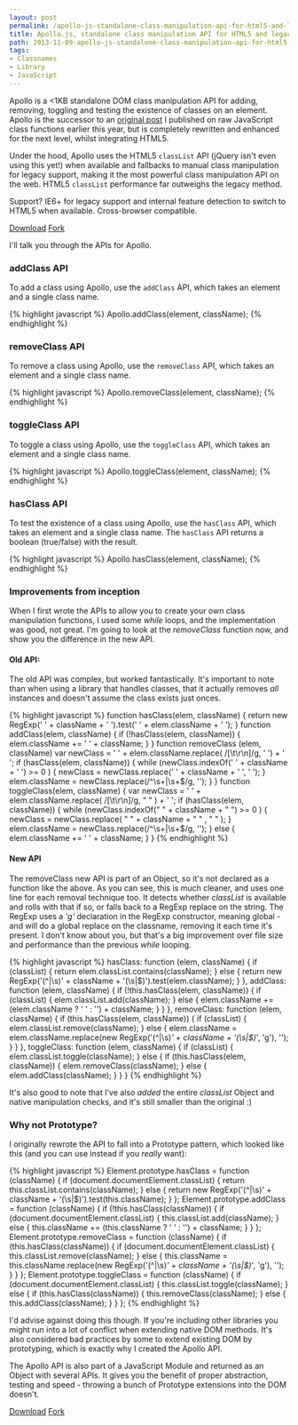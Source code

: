 ```yaml
---
layout: post
permalink: /apollo-js-standalone-class-manipulation-api-for-html5-and-legacy-dom
title: Apollo.js, standalone class manipulation API for HTML5 and legacy DOM
path: 2013-11-09-apollo-js-standalone-class-manipulation-api-for-html5-and-legacy-dom.md
tags:
- Classnames
- Library
- JavaScript
---
```


Apollo is a &lt;1KB standalone DOM class manipulation API for adding, removing, toggling and testing the existence of classes on an element. Apollo is the successor to an [original post](/creating-jquery-style-functions-in-javascript-hasclass-addclass-removeclass-toggleclass) I published on raw JavaScript class functions earlier this year, but is completely rewritten and enhanced for the next level, whilst integrating HTML5.

Under the hood, Apollo uses the HTML5 `classList` API (jQuery isn't even using this yet!) when available and fallbacks to manual class manipulation for legacy support, making it the most powerful class manipulation API on the web. HTML5 `classList` performance far outweighs the legacy method.

Support? IE6+ for legacy support and internal feature detection to switch to HTML5 when available. Cross-browser compatible.

<div class="download-box">
  <a href="//github.com/toddmotto/apollo/archive/master.zip" onclick="_gaq.push(['_trackEvent', 'Click', 'Download apollo', 'Download apollo']);">Download</a>
  <a href="//github.com/toddmotto/apollo" onclick="_gaq.push(['_trackEvent', 'Click', 'Fork apollo', 'apollo Fork']);">Fork</a>
</div>

I'll talk you through the APIs for Apollo.

### addClass API
To add a class using Apollo, use the `addClass` API, which takes an element and a single class name.

{% highlight javascript %}
Apollo.addClass(element, className);
{% endhighlight %}

### removeClass API
To remove a class using Apollo, use the `removeClass` API, which takes an element and a single class name.

{% highlight javascript %}
Apollo.removeClass(element, className);
{% endhighlight %}

### toggleClass API
To toggle a class using Apollo, use the `toggleClass` API, which takes an element and a single class name.

{% highlight javascript %}
Apollo.toggleClass(element, className);
{% endhighlight %}

### hasClass API
To test the existence of a class using Apollo, use the `hasClass` API, which takes an element and a single class name. The `hasClass` API returns a boolean (true/false) with the result.

{% highlight javascript %}
Apollo.hasClass(element, className);
{% endhighlight %}

### Improvements from inception
When I first wrote the APIs to allow you to create your own class manipulation functions, I used some _while_ loops, and the implementation was good, not great. I'm going to look at the _removeClass_ function now, and show you the difference in the new API.

#### Old API:
The old API was complex, but worked fantastically. It's important to note than when using a library that handles classes, that it actually removes _all_ instances and doesn't assume the class exists just onces.

{% highlight javascript %}
function hasClass(elem, className) {
  return new RegExp(' ' + className + ' ').test(' ' + elem.className + ' ');
}
function addClass(elem, className) {
    if (!hasClass(elem, className)) {
      elem.className += ' ' + className;
    }
}
function removeClass (elem, className) 
  var newClass = ' ' + elem.className.replace( /[\t\r\n]/g, ' ') + ' ';
  if (hasClass(elem, className)) {
    while (newClass.indexOf(' ' + className + ' ') >= 0 ) {
      newClass = newClass.replace(' ' + className + ' ', ' ');
    }
    elem.className = newClass.replace(/^\s+|\s+$/g, '');
  }
}
function toggleClass(elem, className) {
  var newClass = ' ' + elem.className.replace( /[\t\r\n]/g, " " ) + ' ';
    if (hasClass(elem, className)) {
        while (newClass.indexOf(" " + className + " ") >= 0 ) {
            newClass = newClass.replace( " " + className + " " , " " );
        }
        elem.className = newClass.replace(/^\s+|\s+$/g, '');
    } else {
        elem.className += ' ' + className;
    }
}
{% endhighlight %}

#### New API
The removeClass new API is part of an Object, so it's not declared as a function like the above. As you can see, this is much cleaner, and uses one line for each removal technique too. It detects whether _classList_ is available and rolls with that if so, or falls back to a RegExp replace on the string. The RegExp uses a _'g'_ declaration in the RegExp constructor, meaning global - and will do a global replace on the classname, removing it each time it's present. I don't know about you, but that's a big improvement over file size and performance than the previous _while_ looping.

{% highlight javascript %}
hasClass: function (elem, className) {
  if (classList) {
    return elem.classList.contains(className);
  } else {
    return new RegExp('(^|\\s)' + className + '(\\s|$)').test(elem.className);
  }
},
addClass: function (elem, className) {
  if (!this.hasClass(elem, className)) {
    if (classList) {
      elem.classList.add(className);
    } else {
      elem.className += (elem.className ? ' ' : '') + className;
    }
  }
},
removeClass: function (elem, className) {
  if (this.hasClass(elem, className)) {
    if (classList) {
      elem.classList.remove(className);
    } else {
      elem.className = elem.className.replace(new RegExp('(^|\\s)*' + className + '(\\s|$)*', 'g'), '');
    }
  }
},
toggleClass: function (elem, className) {
  if (classList) {
    elem.classList.toggle(className);
  } else {
    if (this.hasClass(elem, className)) {
      elem.removeClass(className);
    } else {
      elem.addClass(className);
    }
  }
}
{% endhighlight %}

It's also good to note that I've also _added_ the entire _classList_ Object and native manipulation checks, and it's still smaller than the original :)

### Why not Prototype?
I originally rewrote the API to fall into a Prototype pattern, which looked like this (and you can use instead if you _really_ want):

{% highlight javascript %}
Element.prototype.hasClass = function (className) {
    if (document.documentElement.classList) {
        return this.classList.contains(className);
    } else {
        return new RegExp('(^|\\s)' + className + '(\\s|$)').test(this.className);
    }
};
Element.prototype.addClass = function (className) {
    if (!this.hasClass(className)) {
        if (document.documentElement.classList) {
            this.classList.add(className);
        } else {
           this.className += (this.className ? ' ' : '') + className;
        }
    }
};
Element.prototype.removeClass = function (className) {
    if (this.hasClass(className)) {
        if (document.documentElement.classList) {
            this.classList.remove(className);
        } else {
            this.className = this.className.replace(new RegExp('(^|\\s)*' + className + '(\\s|$)*', 'g'), '');
        }
    }
};
Element.prototype.toggleClass = function (className) {
    if (document.documentElement.classList) {
        this.classList.toggle(className);
    } else {
        if (this.hasClass(className)) {
            this.removeClass(className);
        } else {
            this.addClass(className);
        }
    }
};
{% endhighlight %}

I'd advise against doing this though. If you're including other libraries you might run into a lot of conflict when extending native DOM methods. It's also considered bad practices by some to extend existing DOM by prototyping, which is exactly why I created the Apollo API.

The Apollo API is also part of a JavaScript Module and returned as an Object with several APIs. It gives you the benefit of proper abstraction, testing and speed - throwing a bunch of Prototype extensions into the DOM doesn't.

<div class="download-box">
  <a href="//github.com/toddmotto/apollo/archive/master.zip" onclick="_gaq.push(['_trackEvent', 'Click', 'Download apollo', 'Download apollo']);">Download</a>
  <a href="//github.com/toddmotto/apollo" onclick="_gaq.push(['_trackEvent', 'Click', 'Fork apollo', 'apollo Fork']);">Fork</a>
</div>

